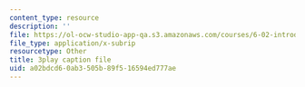 ```yaml
---
content_type: resource
description: ''
file: https://ol-ocw-studio-app-qa.s3.amazonaws.com/courses/6-02-introduction-to-eecs-ii-digital-communication-systems-fall-2012/a02bdcd60ab3505b89f516594ed777ae_BtaVq2g17G0.vtt
file_type: application/x-subrip
resourcetype: Other
title: 3play caption file
uid: a02bdcd6-0ab3-505b-89f5-16594ed777ae
---
```

